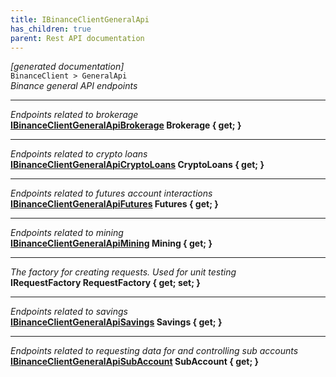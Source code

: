 ```yaml
---
title: IBinanceClientGeneralApi
has_children: true
parent: Rest API documentation
---
```

*[generated documentation]*  
`BinanceClient > GeneralApi`  
*Binance general API endpoints*
  
***
*Endpoints related to brokerage*  
**[IBinanceClientGeneralApiBrokerage](IBinanceClientGeneralApiBrokerage.html) Brokerage { get; }**  
***
*Endpoints related to crypto loans*  
**[IBinanceClientGeneralApiCryptoLoans](IBinanceClientGeneralApiCryptoLoans.html) CryptoLoans { get; }**  
***
*Endpoints related to futures account interactions*  
**[IBinanceClientGeneralApiFutures](IBinanceClientGeneralApiFutures.html) Futures { get; }**  
***
*Endpoints related to mining*  
**[IBinanceClientGeneralApiMining](IBinanceClientGeneralApiMining.html) Mining { get; }**  
***
*The factory for creating requests. Used for unit testing*  
**IRequestFactory RequestFactory { get; set; }**  
***
*Endpoints related to savings*  
**[IBinanceClientGeneralApiSavings](IBinanceClientGeneralApiSavings.html) Savings { get; }**  
***
*Endpoints related to requesting data for and controlling sub accounts*  
**[IBinanceClientGeneralApiSubAccount](IBinanceClientGeneralApiSubAccount.html) SubAccount { get; }**  
